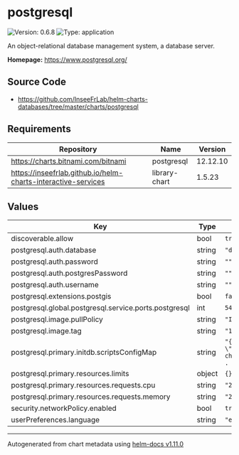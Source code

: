 # postgresql

![Version: 0.6.8](https://img.shields.io/badge/Version-0.6.8-informational?style=flat-square) ![Type: application](https://img.shields.io/badge/Type-application-informational?style=flat-square)

An object-relational database management system, a database server.

**Homepage:** <https://www.postgresql.org/>

## Source Code

* <https://github.com/InseeFrLab/helm-charts-databases/tree/master/charts/postgresql>

## Requirements

| Repository | Name | Version |
|------------|------|---------|
| https://charts.bitnami.com/bitnami | postgresql | 12.12.10 |
| https://inseefrlab.github.io/helm-charts-interactive-services | library-chart | 1.5.23 |

## Values

| Key | Type | Default | Description |
|-----|------|---------|-------------|
| discoverable.allow | bool | `true` |  |
| postgresql.auth.database | string | `"defaultdb"` |  |
| postgresql.auth.password | string | `""` |  |
| postgresql.auth.postgresPassword | string | `""` |  |
| postgresql.auth.username | string | `""` |  |
| postgresql.extensions.postgis | bool | `false` |  |
| postgresql.global.postgresql.service.ports.postgresql | int | `5432` |  |
| postgresql.image.pullPolicy | string | `"IfNotPresent"` |  |
| postgresql.image.tag | string | `"14"` |  |
| postgresql.primary.initdb.scriptsConfigMap | string | `"{{ include \"library-chart.fullname\" . }}"` |  |
| postgresql.primary.resources.limits | object | `{}` |  |
| postgresql.primary.resources.requests.cpu | string | `"250m"` |  |
| postgresql.primary.resources.requests.memory | string | `"256Mi"` |  |
| security.networkPolicy.enabled | bool | `true` |  |
| userPreferences.language | string | `"en"` |  |

----------------------------------------------
Autogenerated from chart metadata using [helm-docs v1.11.0](https://github.com/norwoodj/helm-docs/releases/v1.11.0)
